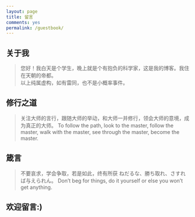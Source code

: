 ```yaml
---
layout: page
title: 留言
comments: yes
permalink: /guestbook/
---
```


## 关于我

>您好！我白天是个学生，晚上就是个有抱负的科学家，这是我的博客。我住在天朝的帝都。   
以上纯属虚构，如有雷同，也不是小概率事件。

## 修行之道

>关注大师的言行，跟随大师的举动，和大师一并修行，领会大师的意境，成为真正的大师。
To follow the path, look to the master, follow the master, walk with the master, see through the master, become the master.

## 箴言

>不要哀求，学会争取，若是如此，终有所获
ねだるな、勝ち取れ、さすれば与えられん。
Don’t beg for things, do it yourself or else you won’t get anything.

## 欢迎留言:)
